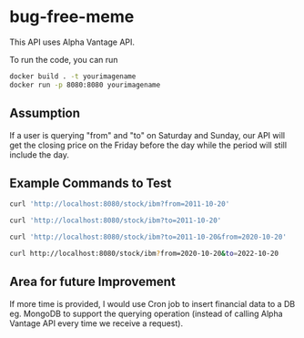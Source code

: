 # bug-free-meme

This API uses Alpha Vantage API.

To run the code, you can run 

```zsh
docker build . -t yourimagename
docker run -p 8080:8080 yourimagename
```

## Assumption

If a user is querying "from" and "to" on Saturday and Sunday, our API will get the closing price on the Friday before the day while the period will still include the day.

## Example Commands to Test

```zsh
curl 'http://localhost:8080/stock/ibm?from=2011-10-20'

curl 'http://localhost:8080/stock/ibm?to=2011-10-20'

curl 'http://localhost:8080/stock/ibm?to=2011-10-20&from=2020-10-20'

curl http://localhost:8080/stock/ibm?from=2020-10-20&to=2022-10-20
```

## Area for future Improvement

If more time is provided, I would use Cron job to insert financial data to a DB eg. MongoDB to support the querying operation (instead of calling Alpha Vantage API every time we receive a request).
